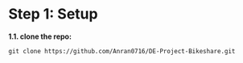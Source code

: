 # Step 1: Setup

**1.1. clone the repo:**

```
git clone https://github.com/Anran0716/DE-Project-Bikeshare.git
```